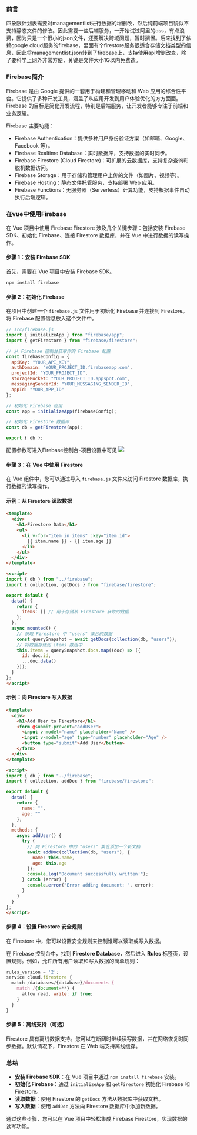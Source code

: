 <!--
title:使用firebase为四象限提供数据存储服务
date:2024-09-13 05:42:25
tags: -Vue -firebase
-->
### 前言
四象限计划表需要对managementlist进行数据的增删改，然后纯前端项目貌似不支持静态文件的修改。因此需要一些后端服务，一开始试过阿里的oss，有点浪费，因为只是一个很小的json文件，还要解决跨域问题，暂时搁置。后来找到了依赖google cloud服务的firebase，里面有个firestore服务很适合存储文档类型的信息，因此将managementlist.json转到了firebase上，支持使用api增删改查，除了要科学上网外非常方便，关键是文件大小1G以内免费造。

### Firebase简介
Firebase 是由 Google 提供的一套用于构建和管理移动和 Web 应用的综合性平台。它提供了多种开发工具，涵盖了从应用开发到用户体验优化的方方面面。Firebase 的目标是简化开发流程，特别是后端服务，让开发者能够专注于前端和业务逻辑。

Firebase 主要功能：
- Firebase Authentication：提供多种用户身份验证方案（如邮箱、Google、Facebook 等）。  
- Firebase Realtime Database：实时数据库，支持数据的实时同步。  
- Firebase Firestore (Cloud Firestore)：可扩展的云数据库，支持复杂查询和脱机数据访问。  
- Firebase Storage：用于存储和管理用户上传的文件（如图片、视频等）。  
- Firebase Hosting：静态文件托管服务，支持部署 Web 应用。  
- Firebase Functions：无服务器（Serverless）计算功能，支持根据事件自动执行后端逻辑。  

### 在vue中使用Firebase
在 Vue 项目中使用 Firebase Firestore 涉及几个关键步骤：包括安装 Firebase SDK、初始化 Firebase、连接 Firestore 数据库，并在 Vue 中进行数据的读写操作。

#### 步骤 1：安装 Firebase SDK

首先，需要在 Vue 项目中安装 Firebase SDK。

```bash
npm install firebase
```

#### 步骤 2：初始化 Firebase

在项目中创建一个 `firebase.js` 文件用于初始化 Firebase 并连接到 Firestore。将 Firebase 配置信息放入这个文件中。

```js
// src/firebase.js
import { initializeApp } from "firebase/app";
import { getFirestore } from "firebase/firestore";

// 从 Firebase 控制台获取你的 Firebase 配置
const firebaseConfig = {
  apiKey: "YOUR_API_KEY",
  authDomain: "YOUR_PROJECT_ID.firebaseapp.com",
  projectId: "YOUR_PROJECT_ID",
  storageBucket: "YOUR_PROJECT_ID.appspot.com",
  messagingSenderId: "YOUR_MESSAGING_SENDER_ID",
  appId: "YOUR_APP_ID"
};

// 初始化 Firebase 应用
const app = initializeApp(firebaseConfig);

// 初始化 Firestore 数据库
const db = getFirestore(app);

export { db };
```

配置参数可进入Firebase控制台-项目设置中可见
![](https://superrabbithero-imgs.oss-cn-beijing.aliyuncs.com/blog/20240914141640.png)

#### 步骤 3：在 Vue 中使用 Firestore

在 Vue 组件中，您可以通过导入 `firebase.js` 文件来访问 Firestore 数据库，执行数据的读写操作。

#### 示例：从 Firestore 读取数据

```HTML
<template>
  <div>
    <h1>Firestore Data</h1>
    <ul>
      <li v-for="item in items" :key="item.id">
        {{ item.name }} - {{ item.age }}
      </li>
    </ul>
  </div>
</template>

<script>
import { db } from "../firebase";
import { collection, getDocs } from "firebase/firestore";

export default {
  data() {
    return {
      items: [] // 用于存储从 Firestore 获取的数据
    };
  },
  async mounted() {
    // 获取 Firestore 中 "users" 集合的数据
    const querySnapshot = await getDocs(collection(db, "users"));
    // 将数据存储到 items 数组中
    this.items = querySnapshot.docs.map((doc) => ({
      id: doc.id,
      ...doc.data()
    }));
  }
};
</script>
```

#### 示例：向 Firestore 写入数据

```HTML
<template>
  <div>
    <h1>Add User to Firestore</h1>
    <form @submit.prevent="addUser">
      <input v-model="name" placeholder="Name" />
      <input v-model="age" type="number" placeholder="Age" />
      <button type="submit">Add User</button>
    </form>
  </div>
</template>

<script>
import { db } from "../firebase";
import { collection, addDoc } from "firebase/firestore";

export default {
  data() {
    return {
      name: "",
      age: ""
    };
  },
  methods: {
    async addUser() {
      try {
        // 向 Firestore 中的 "users" 集合添加一个新文档
        await addDoc(collection(db, "users"), {
          name: this.name,
          age: this.age
        });
        console.log("Document successfully written!");
      } catch (error) {
        console.error("Error adding document: ", error);
      }
    }
  }
};
</script>
```

#### 步骤 4：设置 Firestore 安全规则

在 Firestore 中，您可以设置安全规则来控制谁可以读取或写入数据。

在 Firebase 控制台中，找到 **Firestore Database**，然后进入 **Rules** 标签页，设置规则。例如，允许所有用户读取和写入数据的简单规则：

```js
rules_version = '2';
service cloud.firestore {
  match /databases/{database}/documents {
    match /{document=**} {
      allow read, write: if true;
    }
  }
}
```

#### 步骤 5：离线支持（可选）

Firestore 具有离线数据支持。您可以在断网时继续读写数据，并在网络恢复时同步数据。默认情况下，Firestore 在 Web 端支持离线缓存。

### 总结

- **安装 Firebase SDK**：在 Vue 项目中通过 `npm install firebase` 安装。
- **初始化 Firebase**：通过 `initializeApp` 和 `getFirestore` 初始化 Firebase 和 Firestore。
- **读取数据**：使用 Firestore 的 `getDocs` 方法从数据库中获取文档。
- **写入数据**：使用 `addDoc` 方法向 Firestore 数据库中添加新数据。

通过这些步骤，您可以在 Vue 项目中轻松集成 Firebase Firestore，实现数据的读写功能。